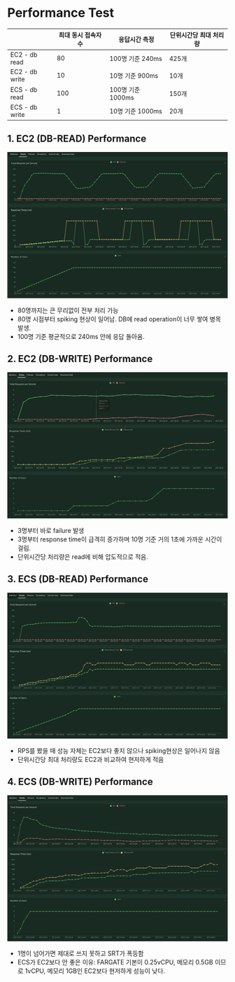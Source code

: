 # Performance Test

|                | 최대 동시 접속자 수 | 응답시간 측정     | 단위시간당 최대 처리량 |
| -------------- | ------------------- | ----------------- | ---------------------- |
| EC2 - db read  | 80                  | 100명 기준 240ms  | 425개                  |
| EC2 - db write | 10                  | 10명 기준 900ms   | 10개                   |
| ECS - db read  | 100                 | 100명 기준 1000ms | 150개                  |
| ECS - db write | 1                   | 10명 기준 1000ms  | 20개                   |

## 1. EC2 (DB-READ) Performance

![](ec2-read.png)

- 80명까지는 큰 무리없이 전부 처리 가능
- 80명 시점부터 spiking 현상이 일어남. DB에 read operation이 너무 쌓여 병목 발생.
- 100명 기준 평균적으로 240ms 안에 응답 돌아옴.

## 2. EC2 (DB-WRITE) Performance

![](ec2-write.png)

- 3명부터 바로 failure 발생
- 3명부터 response time이 급격히 증가하며 10명 기준 거의 1초에 가까운 시간이 걸림.
- 단위시간당 처리량은 read에 비해 압도적으로 적음.

## 3. ECS (DB-READ) Performance

![](ecs-read.png)

- RPS를 봤을 때 성능 자체는 EC2보다 좋지 않으나 spiking현상은 일어나지 않음
- 단위시간당 최대 처리량도 EC2과 비교하여 현저하게 적음

## 4. ECS (DB-WRITE) Performance

![](ecs-write.png)

- 1명이 넘어가면 제대로 쓰지 못하고 SRT가 폭등함
- ECS가 EC2보다 안 좋은 이유: FARGATE 기본이 0.25vCPU, 메모리 0.5GB 이므로 1vCPU, 메모리 1GB인 EC2보다 현저하게 성능이 낮다.
